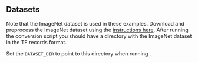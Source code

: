 <!--- 30. Datasets -->
## Datasets

Note that the ImageNet dataset is used in these <model name> examples.
Download and preprocess the ImageNet dataset using the [instructions here](/datasets/imagenet/README.md).
After running the conversion script you should have a directory with the
ImageNet dataset in the TF records format.

Set the `DATASET_DIR` to point to this directory when running <model name>.
